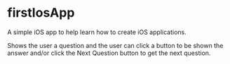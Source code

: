# firstIosApp
A simple iOS app to help learn how to create iOS applications. 

Shows the user a question and the user can click a button to be shown the answer and/or click the Next Question button to get the next question.

